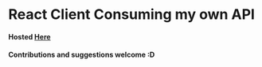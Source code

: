 # React Client Consuming my own API

#### Hosted [Here](http://google.com)

#### Contributions and suggestions welcome :D